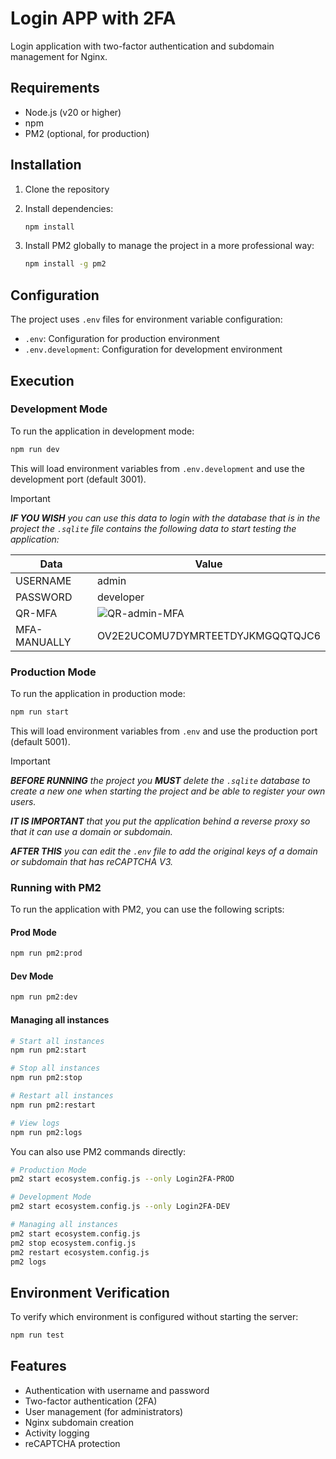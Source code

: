 # Login APP with 2FA

Login application with two-factor authentication and subdomain management for Nginx.

## Requirements

- Node.js (v20 or higher)
- npm
- PM2 (optional, for production)

## Installation

1. Clone the repository
2. Install dependencies:

   ```bash
   npm install
   ```

3. Install PM2 globally to manage the project in a more professional way:

   ```bash
   npm install -g pm2
   ```

## Configuration

The project uses `.env` files for environment variable configuration:

- `.env`: Configuration for production environment
- `.env.development`: Configuration for development environment

## Execution

### Development Mode

To run the application in development mode:

```bash
npm run dev
```

This will load environment variables from `.env.development` and use the development port (default 3001).

> [!important]
> _**IF YOU WISH** you can use this data to login with the database that is in the project
> the `.sqlite` file contains the following data to start testing the application:_

| Data | Value |
|-----|-------------|
|USERNAME|admin|
|PASSWORD|developer|
|QR-MFA|![QR-admin-MFA](https://github.com/user-attachments/assets/2eb12dfb-8127-42b6-843a-421d2c400b87)|
|MFA-MANUALLY|OV2E2UCOMU7DYMRTEETDYJKMGQQTQJC6|

### Production Mode

To run the application in production mode:

```bash
npm run start
```

This will load environment variables from `.env` and use the production port (default 5001).

> [!important]
> _**BEFORE RUNNING** the project you **MUST** delete the `.sqlite` database to create a new one
> when starting the project and be able to register your own users._
>
> _**IT IS IMPORTANT** that you put the application behind a reverse proxy so that it can use a domain or subdomain._
>
> _**AFTER THIS** you can edit the `.env` file to add the original keys of a domain or subdomain that has reCAPTCHA V3._

### Running with PM2

To run the application with PM2, you can use the following scripts:

#### Prod Mode

```bash
npm run pm2:prod
```

#### Dev Mode

```bash
npm run pm2:dev
```

#### Managing all instances

```bash
# Start all instances
npm run pm2:start

# Stop all instances
npm run pm2:stop

# Restart all instances
npm run pm2:restart

# View logs
npm run pm2:logs
```

You can also use PM2 commands directly:

```bash
# Production Mode
pm2 start ecosystem.config.js --only Login2FA-PROD

# Development Mode
pm2 start ecosystem.config.js --only Login2FA-DEV

# Managing all instances
pm2 start ecosystem.config.js
pm2 stop ecosystem.config.js
pm2 restart ecosystem.config.js
pm2 logs
```

## Environment Verification

To verify which environment is configured without starting the server:

```bash
npm run test
```

## Features

- Authentication with username and password
- Two-factor authentication (2FA)
- User management (for administrators)
- Nginx subdomain creation
- Activity logging
- reCAPTCHA protection
